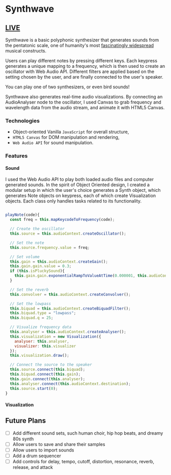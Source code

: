 # Synthwave
## [LIVE](https://christinegaribian.github.io/synthwaves/)

Synthwave is a basic polyphonic synthesizer that generates sounds from the pentatonic scale, one of humanity's most [fascinatingly widespread](https://www.youtube.com/watch?v=ne6tB2KiZuk) musical constructs.

Users can play different notes by pressing different keys. Each keypress generates a unique mapping to a frequency, which is then
used to create an oscillator with Web Audio API. Different filters are applied
based on the setting chosen by the user, and are finally connected to the
user's speaker.

You can play one of two synthesizers, or even bird sounds!

Synthwave also generates real-time audio visualizations. By connecting an
AudioAnalyser node to the oscillator, I used Canvas to grab frequency and
wavelength data from the audio stream, and animate it with HTML5 Canvas.

### Technologies

- Object-oriented Vanilla `JavaScript` for overall structure,
- `HTML5 Canvas` for DOM manipulation and rendering,
- `Web Audio API` for sound manipulation.



### Features

#### Sound

I used the Web Audio API to play both loaded audio files and computer generated sounds. In the spirit of Object Oriented design, I created a modular setup in which the user's choice generates a Synth object, which generates Note objects on keypress, each of which create Visualization objects. Each class only handles tasks related to its functionality.

```javascript

playNote(code){
  const freq = this.mapKeycodeToFrequency(code);

  // Create the oscillator
  this.source = this.audioContext.createOscillator();

  // Set the note
  this.source.frequency.value = freq;

  // Set volume
  this.gain = this.audioContext.createGain();
  this.gain.gain.value = 0.3;
  if (this.isPluckySound){
    this.gain.gain.exponentialRampToValueAtTime(0.000001, this.audioContext.currentTime + 1);
  }

  // Set the reverb
  this.convolver = this.audioContext.createConvolver();

  // Set the lowpass
  this.biquad = this.audioContext.createBiquadFilter();
  this.biquad.type = "lowpass";
  this.biquad.q = 25;

  // Visualize frequency data
  this.analyser = this.audioContext.createAnalyser();
  this.visualization = new Visualization({
    analyser: this.analyser,
    visualizer: this.visualizer
  });
  this.visualization.draw();

  // Connect the source to the speaker
  this.source.connect(this.biquad);
  this.biquad.connect(this.gain);
  this.gain.connect(this.analyser);
  this.analyser.connect(this.audioContext.destination);
  this.source.start(0);
}

```

#### Visualization


## Future Plans
- [ ] Add different sound sets, such human choir, hip hop beats, and dreamy 80s synth
- [ ] Allow users to save and share their samples
- [ ] Allow users to import sounds
- [ ] Add a drum sequencer
- [ ] Add controls for delay, tempo, cutoff, distortion, resonance, reverb, release, and attack

